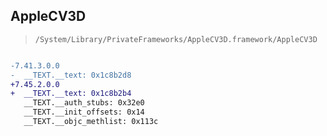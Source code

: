 ## AppleCV3D

> `/System/Library/PrivateFrameworks/AppleCV3D.framework/AppleCV3D`

```diff

-7.41.3.0.0
-  __TEXT.__text: 0x1c8b2d8
+7.45.2.0.0
+  __TEXT.__text: 0x1c8b2b4
   __TEXT.__auth_stubs: 0x32e0
   __TEXT.__init_offsets: 0x14
   __TEXT.__objc_methlist: 0x113c

```
